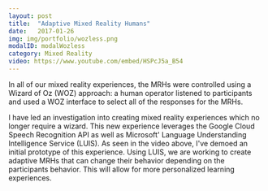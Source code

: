 ```yaml
---
layout: post
title:  "Adaptive Mixed Reality Humans"
date:   2017-01-26
img: img/portfolio/wozless.png
modalID: modalWozless
category: Mixed Reality
video: https://www.youtube.com/embed/HSPcJ5a_B54
---
```

In all of our mixed reality experiences, the MRHs were controlled using a Wizard of Oz (WOZ) approach: a human operator listened to participants and used a WOZ interface to select all of the responses for the MRHs.

I have led an investigation into creating mixed reality experiences which no longer require a wizard. This new experience leverages the Google Cloud Speech Recognition API as well as Microsoft' Language Understanding Intelligence Service (LUIS). As seen in the video above, I've demoed an initial prototype of this experience. Using LUIS, we are working to create adaptive MRHs that can change their behavior depending on the participants behavior. This will allow for more personalized learning experiences.